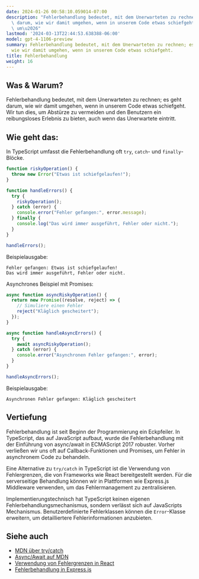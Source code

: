 ```yaml
---
date: 2024-01-26 00:58:10.059014-07:00
description: "Fehlerbehandlung bedeutet, mit dem Unerwarteten zu rechnen; es geht\
  \ darum, wie wir damit umgehen, wenn in unserem Code etwas schiefgeht. Wir tun dies,\
  \ um\u2026"
lastmod: '2024-03-13T22:44:53.638388-06:00'
model: gpt-4-1106-preview
summary: Fehlerbehandlung bedeutet, mit dem Unerwarteten zu rechnen; es geht darum,
  wie wir damit umgehen, wenn in unserem Code etwas schiefgeht.
title: Fehlerbehandlung
weight: 16
---
```


## Was & Warum?
Fehlerbehandlung bedeutet, mit dem Unerwarteten zu rechnen; es geht darum, wie wir damit umgehen, wenn in unserem Code etwas schiefgeht. Wir tun dies, um Abstürze zu vermeiden und den Benutzern ein reibungsloses Erlebnis zu bieten, auch wenn das Unerwartete eintritt.

## Wie geht das:
In TypeScript umfasst die Fehlerbehandlung oft `try`, `catch`- und `finally`-Blöcke.

```typescript
function riskyOperation() {
  throw new Error("Etwas ist schiefgelaufen!");
}

function handleErrors() {
  try {
    riskyOperation();
  } catch (error) {
    console.error("Fehler gefangen:", error.message);
  } finally {
    console.log("Das wird immer ausgeführt, Fehler oder nicht.");
  }
}

handleErrors();
```

Beispielausgabe:

```
Fehler gefangen: Etwas ist schiefgelaufen!
Das wird immer ausgeführt, Fehler oder nicht.
```

Asynchrones Beispiel mit Promises:

```typescript
async function asyncRiskyOperation() {
  return new Promise((resolve, reject) => {
    // Simuliere einen Fehler
    reject("Kläglich gescheitert");
  });
}

async function handleAsyncErrors() {
  try {
    await asyncRiskyOperation();
  } catch (error) {
    console.error("Asynchronen Fehler gefangen:", error);
  }
}

handleAsyncErrors();
```

Beispielausgabe:

```
Asynchronen Fehler gefangen: Kläglich gescheitert
```

## Vertiefung
Fehlerbehandlung ist seit Beginn der Programmierung ein Eckpfeiler. In TypeScript, das auf JavaScript aufbaut, wurde die Fehlerbehandlung mit der Einführung von async/await in ECMAScript 2017 robuster. Vorher verließen wir uns oft auf Callback-Funktionen und Promises, um Fehler in asynchronem Code zu behandeln.

Eine Alternative zu `try/catch` in TypeScript ist die Verwendung von Fehlergrenzen, die von Frameworks wie React bereitgestellt werden. Für die serverseitige Behandlung können wir in Plattformen wie Express.js Middleware verwenden, um das Fehlermanagement zu zentralisieren.

Implementierungstechnisch hat TypeScript keinen eigenen Fehlerbehandlungsmechanismus, sondern verlässt sich auf JavaScripts Mechanismus. Benutzerdefinierte Fehlerklassen können die `Error`-Klasse erweitern, um detailliertere Fehlerinformationen anzubieten.

## Siehe auch
- [MDN über try/catch](https://developer.mozilla.org/de/docs/Web/JavaScript/Reference/Statements/try...catch)
- [Async/Await auf MDN](https://developer.mozilla.org/de/docs/Learn/JavaScript/Asynchronous/Async_await)
- [Verwendung von Fehlergrenzen in React](https://de.reactjs.org/docs/error-boundaries.html)
- [Fehlerbehandlung in Express.js](https://expressjs.com/de/guide/error-handling.html)
